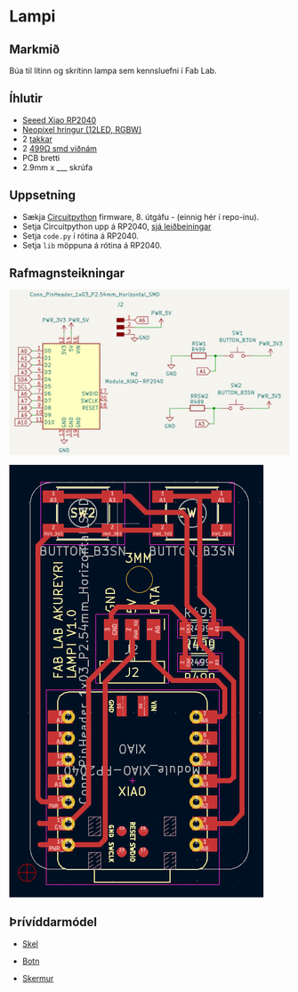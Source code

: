# Lampi

## Markmið

Búa til lítinn og skrítinn lampa sem kennsluefni í Fab Lab. 

## Íhlutir
- [Seeed Xiao RP2040](https://www.seeedstudio.com/XIAO-RP2040-v1-0-p-5026.html)
- [Neopixel hringur (12LED, RGBW)](https://www.adafruit.com/product/2852) 
- 2 [takkar](https://www.digikey.com/en/products/detail/omron-electronics-inc-emc-div/B3SN-3112P/27856)
- 2 [499Ω smd viðnám](https://www.digikey.com/en/products/detail/yageo/RC1206FR-07499RL/728944)
- PCB bretti
- 2.9mm x ___ skrúfa

## Uppsetning
- Sækja [Circuitpython](https://circuitpython.org/board/seeeduino_xiao_rp2040/) firmware, 8. útgáfu - (einnig hér í repo-inu). 
- Setja Circuitpython upp á RP2040, [sjá leiðbeiningar](https://wiki.seeedstudio.com/XIAO-RP2040-with-CircuitPython/)
- Setja `code.py` í rótina á RP2040. 
- Setja `lib` möppuna á rótina á RP2040.

## Rafmagnsteikningar

![Schematic](/myndir/schematic.png)

![PCB](/myndir/pcb.png)

## Þrívíddarmódel 

- [Skel](/model/Skel.stl)

- [Botn](/model/Botn.stl)

- [Skermur](/model/Skermur.stl)